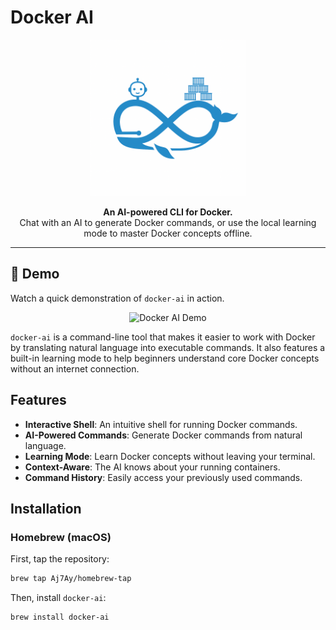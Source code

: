 # Docker AI

<p align="center">
  <picture>
    <source media="(prefers-color-scheme: dark)" srcset="https://raw.githubusercontent.com/Aj7Ay/docker-ai/main/.github/logo-dark.png">
    <source media="(prefers-color-scheme: light)" srcset="https://raw.githubusercontent.com/Aj7Ay/docker-ai/main/.github/se7en-ai.jpeg">
    <img alt="Docker AI Logo" src="https://raw.githubusercontent.com/Aj7Ay/docker-ai/main/.github/se7en-ai.jpeg" width="250">
  </picture>
</p>

<p align="center">
  <strong>An AI-powered CLI for Docker.</strong>
  <br />
  Chat with an AI to generate Docker commands, or use the local learning mode to master Docker concepts offline.
</p>

---

## 🚀 Demo

Watch a quick demonstration of `docker-ai` in action.

<p align="center">
  <img src="https://raw.githubusercontent.com/Aj7Ay/docker-ai/main/.github/demo.gif" alt="Docker AI Demo">
</p>

`docker-ai` is a command-line tool that makes it easier to work with Docker by translating natural language into executable commands. It also features a built-in learning mode to help beginners understand core Docker concepts without an internet connection.

## Features

-   **Interactive Shell**: An intuitive shell for running Docker commands.
-   **AI-Powered Commands**: Generate Docker commands from natural language.
-   **Learning Mode**: Learn Docker concepts without leaving your terminal.
-   **Context-Aware**: The AI knows about your running containers.
-   **Command History**: Easily access your previously used commands.

## Installation

### Homebrew (macOS)

First, tap the repository:

```sh
brew tap Aj7Ay/homebrew-tap
```

Then, install `docker-ai`:

```sh
brew install docker-ai
```